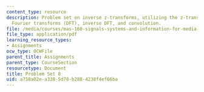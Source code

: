 ```yaml
---
content_type: resource
description: Problem set on inverse z-transforms, utilizing the z-transform, discrete
  Fourier transforms (DFT), inverse DFT, and convolution.
file: /media/courses/mas-160-signals-systems-and-information-for-media-technology-fall-2007/a758a02ea3385d78b2884238f4ef66ba_ps8.pdf
file_type: application/pdf
learning_resource_types:
- Assignments
ocw_type: OCWFile
parent_title: Assignments
parent_type: CourseSection
resourcetype: Document
title: Problem Set 8
uid: a758a02e-a338-5d78-b288-4238f4ef66ba
---
```


